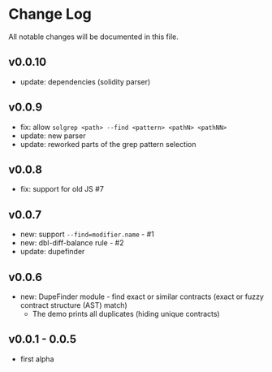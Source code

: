 # Change Log
All notable changes will be documented in this file.

## v0.0.10
- update: dependencies (solidity parser)

## v0.0.9
- fix: allow `solgrep <path> --find <pattern> <pathN> <pathNN>`
- update: new parser
- update: reworked parts of the grep pattern selection

## v0.0.8
- fix: support for old JS #7

## v0.0.7
- new: support `--find=modifier.name` - #1
- new: dbl-diff-balance rule - #2
- update: dupefinder

## v0.0.6
- new: DupeFinder module - find exact or similar contracts (exact or fuzzy contract structure (AST) match)
  - The demo prints all duplicates (hiding unique contracts)

## v0.0.1 - 0.0.5

- first alpha
